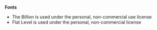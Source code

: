 <strong>Fonts</strong>

-   The Billion is used under the personal, non-commercial use license
-   Flat Level is used under the personal, non-commercial license